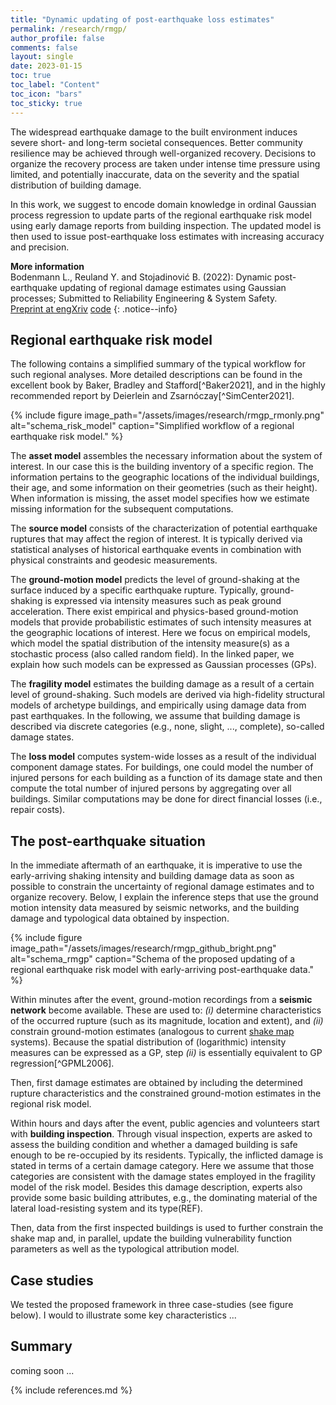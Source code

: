 ```yaml
---
title: "Dynamic updating of post-earthquake loss estimates"
permalink: /research/rmgp/
author_profile: false
comments: false
layout: single
date: 2023-01-15
toc: true
toc_label: "Content"
toc_icon: "bars"  
toc_sticky: true  
---
```


The widespread earthquake damage to the built environment induces severe short- and long-term societal consequences. Better community resilience may be achieved through well-organized recovery. Decisions to organize the recovery process are taken under intense time pressure using limited, and potentially inaccurate, data on the severity and the spatial distribution of building damage. 

In this work, we suggest to encode domain knowledge in ordinal Gaussian process regression to update parts of the regional earthquake risk model using early damage reports from building inspection. The updated model is then used to issue post-earthquake loss estimates with increasing accuracy and precision. 

**More information** <br /> Bodenmann L., Reuland Y. and Stojadinović B. (2022): Dynamic post-earthquake updating of regional damage estimates using Gaussian processes; Submitted to Reliability Engineering & System Safety. <br /> <a class="btn btn--primary" href="https://doi.org/10.31224/2205"> <i class="fa fa-file-pdf fa-lg"></i> Preprint at engXriv</a> <a class="btn btn--primary" href="https://github.com/bodlukas/earthquake-rmgp"> <i class="fa fa-code" aria-hidden="true"></i> code</a>
{: .notice--info}

## Regional earthquake risk model

The following contains a simplified summary of the typical workflow for such regional analyses. More detailed descriptions can be found in the excellent book by Baker, Bradley and Stafford[^Baker2021], and in the highly recommended report by Deierlein and Zsarnóczay[^SimCenter2021].

{% include figure image_path="/assets/images/research/rmgp_rmonly.png" alt="schema_risk_model" caption="Simplified workflow of a regional earthquake risk model." %}

The **asset model** assembles the necessary information about the system of interest. In our case this is the building inventory of a specific region. The information pertains to the geographic locations of the individual buildings, their age, and some information on their geometries (such as their height). When information is missing, the asset model specifies how we estimate missing information for the subsequent computations. 

The **source model** consists of the characterization of potential earthquake ruptures that may affect the region of interest. It is typically derived via statistical analyses of historical earthquake events in combination with physical constraints and geodesic measurements. 

The **ground-motion model** predicts the level of ground-shaking at the surface induced by a specific earthquake rupture. Typically, ground-shaking is expressed via intensity measures such as peak ground acceleration. There exist empirical and physics-based ground-motion models that provide probabilistic estimates of such intensity measures at the geographic locations of interest. Here we focus on empirical models, which model the spatial distribution of the intensity measure(s) as a stochastic process (also called random field). In the linked paper, we explain how such models can be expressed as Gaussian processes (GPs).

The **fragility model** estimates the building damage as a result of a certain level of ground-shaking. Such models are derived via high-fidelity structural models of archetype buildings, and empirically using damage data from past earthquakes. In the following, we assume that building damage is described via discrete categories (e.g., none, slight, ..., complete), so-called damage states.

The **loss model** computes system-wide losses as a result of the individual component damage states. For buildings, one could model the number of injured persons for each building as a function of its damage state and then compute the total number of injured persons by aggregating over all buildings. Similar computations may be done for direct financial losses (i.e., repair costs). 

## The post-earthquake situation

In the immediate aftermath of an earthquake, it is imperative to use the early-arriving shaking intensity and building damage data as soon as possible to constrain the uncertainty of regional damage estimates and to organize recovery. Below, I explain the inference steps that use the ground motion intensity data measured by seismic networks, and the building damage and typological data obtained by inspection.

{% include figure image_path="/assets/images/research/rmgp_github_bright.png" alt="schema_rmgp" caption="Schema of the proposed updating of a regional earthquake risk model with early-arriving post-earthquake data." %}

Within minutes after the event, ground-motion recordings from a **seismic network** become available. These are used to: _(i)_ determine characteristics of the occurred rupture (such as its magnitude, location and extent), and _(ii)_ constrain ground-motion estimates (analogous to current [shake map](https://earthquake.usgs.gov/data/shakemap/) systems). Because the spatial distribution of (logarithmic) intensity measures can be expressed as a GP, step _(ii)_ is essentially equivalent to GP regression[^GPML2006]. 

Then, first damage estimates are obtained by including the determined rupture characteristics and the constrained ground-motion estimates in the regional risk model.

Within hours and days after the event, public agencies and volunteers start with **building inspection**. Through visual inspection, experts are asked to assess the building condition and whether a damaged building is safe enough to be re-occupied by its residents. Typically, the inflicted damage is stated in terms of a certain damage category. Here we assume that those categories are consistent with the damage states employed in the fragility model of the risk model. Besides this damage description, experts also provide some basic building attributes, e.g., the dominating material of the lateral load-resisting system and its type(REF). 

Then, data from the first inspected buildings is used to further constrain the shake map and, in parallel, update the building vulnerability function parameters
as well as the typological attribution model. 

## Case studies
We tested the proposed framework in three case-studies (see figure below). I would to illustrate some key characteristics ... 

## Summary
coming soon ...


{% include references.md %}
